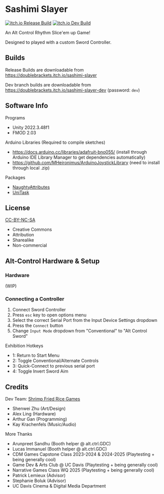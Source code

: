 # Sashimi Slayer
[![itch.io Release Build](https://github.com/DoubleBrackets/SashimiSlayer/actions/workflows/unity-release-builder.yml/badge.svg?branch=main)](https://github.com/DoubleBrackets/SashimiSlayer/actions/workflows/unity-release-builder.yml) [![itch.io Dev Build](https://github.com/DoubleBrackets/SashimiSlayer/actions/workflows/unity-dev-builder.yml/badge.svg?branch=dev)](https://github.com/DoubleBrackets/SashimiSlayer/actions/workflows/unity-dev-builder.yml)

An Alt Control Rhythm Slice'em up Game! 

Designed to played with a custom Sword Controller.


## Builds

Release Builds are downloadable from https://doublebrackets.itch.io/sashimi-slayer

Dev branch builds are downloadable from https://doublebrackets.itch.io/sashimi-slayer-dev (password: `dev`)

## Software Info

Programs
- Unity 2022.3.48f1
- FMOD 2.03

Arduino Libraries (Required to compile sketches)
- https://docs.arduino.cc/libraries/adafruit-bno055/ (install through Arduino IDE Library Manager to get dependencies automatically)
- https://github.com/MHeironimus/ArduinoJoystickLibrary (need to install through local .zip)

Packages
- [NaughtyAttributes](https://github.com/dbrizov/NaughtyAttributes)
- [UniTask](https://github.com/Cysharp/UniTask)

## License

[CC-BY-NC-SA](https://creativecommons.org/licenses/by-nc-sa/4.0/)
 - Creative Commons
 - Attribution
 - Sharealike
 - Non-commercial

## Alt-Control Hardware & Setup

### Hardware

(WIP)

### Connecting a Controller

1. Connect Sword Controller
2. Press `esc` key to open options menu
3. Select the correct Serial Port from the Input Device Settings dropdown
4. Press the `Connect` button
5. Change `Input Mode` dropdown from "Conventional" to "Alt Control Sword"

Exhibition Hotkeys
- 1: Return to Start Menu
- 2: Toggle Conventional/Alternate Controls
- 3: Quick-Connect to previous serial port
- 4: Toggle Invert Sword Aim

## Credits

Dev Team: [Shrimp Fried Rice Games](https://linktr.ee/shrimpfriedricegames)
- Shenwei Zhu (Art/Design)
- Alex Ling (Hardware)
- Arthur Gan (Programming)
- Kay Krachenfels (Music/Audio)

More Thanks
- Arunpreet Sandhu (Booth helper @ alt.ctrl.GDC)
- Lucas Immanuel (Booth helper @ alt.ctrl.GDC)
- CDM Games Capstone Class 2023-2024 & 2024-2025 (Playtesting + being generally cool)
- Game Dev & Arts Club @ UC Davis (Playtesting + being generally cool)
- Narrative Games Class WQ 2025 (Playtesting + being generally cool)
- Patrick Lemieux (Advisor)
- Stephanie Boluk (Advisor)
- UC Davis Cinema & Digital Media Department